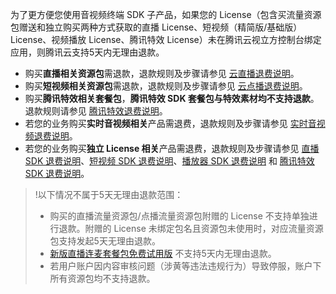为了更方便您使用音视频终端 SDK 子产品，如果您的 License（包含买流量资源包赠送和独立购买两种方式获取的直播 License、短视频（精简版/基础版）License、视频播放 License、腾讯特效 License）未在腾讯云视立方控制台绑定应用，则腾讯云支持5天内无理由退款。

- 购买**直播相关资源包**需退款，退款规则及步骤请参见 [云直播退费说明](https://cloud.tencent.com/document/product/267/43456)。
- 购买**短视频相关资源包**需退款，退款规则及步骤请参见 [云点播退费说明](https://cloud.tencent.com/document/product/266/35787)。
- 购买**腾讯特效相关套餐包**，**腾讯特效 SDK 套餐包与特效素材均不支持退款**。退款规则请参见 [腾讯特效退费说明](https://cloud.tencent.com/document/product/616/72068)。
- 若您的业务购买**实时音视频相关**产品需退费，退款规则及步骤请参见 [实时音视频退费说明](https://cloud.tencent.com/document/product/616/72068)。
- 若您的业务购买**独立 License 相关**产品需退费，退款规则及步骤请参见 [直播 SDK 退费说明](https://cloud.tencent.com/document/product/454/43191)、[短视频 SDK 退费说明](https://cloud.tencent.com/document/product/584/9678)、[播放器 SDK 退费说明](https://cloud.tencent.com/document/product/881/74593) 和 [腾讯特效 SDK 退费说明](https://cloud.tencent.com/document/product/616/72068)。



>!以下情况不属于5天无理由退款范围：
>- 购买的直播流量资源包/点播流量资源包附赠的 License 不支持单独进行退款。附赠的 License 未绑定包名且资源包未使用时，对应流量资源包支持发起5天无理由退款。
>- [新版直播连麦套餐包免费试用版](https://cloud.tencent.com/document/product/454/8008#rtc_live) 不支持5天内无理由退款。
>- 若用户账户因内容审核问题（涉黄等违法违规行为）导致停服，账户下所有资源包均不支持退款。
